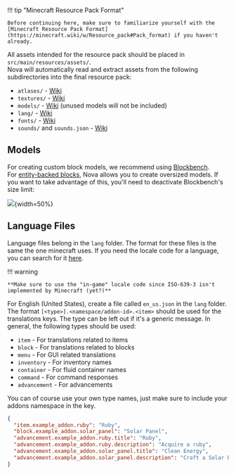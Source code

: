 !!! tip "Minecraft Resource Pack Format"

    Before continuing here, make sure to familiarize yourself with the
    [Minecraft Resource Pack Format](https://minecraft.wiki/w/Resource_pack#Pack_format) if you haven't already.

All assets intended for the resource pack should be placed in `src/main/resources/assets/`.  
Nova will automatically read and extract assets from the following subdirectories into the final resource pack:

- `atlases/` - [Wiki](https://minecraft.wiki/w/Resource_pack#Atlases)
- `textures/` - [Wiki](https://minecraft.wiki/w/Resource_pack#Textures)
- `models/` - [Wiki](https://minecraft.wiki/w/Resource_pack#Models) (unused models will not be included)
- `lang/` - [Wiki](https://minecraft.wiki/w/Resource_pack#Language)
- `fonts/` - [Wiki](https://minecraft.wiki/w/Resource_pack#Fonts)
- `sounds/` and `sounds.json` - [Wiki](https://minecraft.wiki/w/Resource_pack#Sounds)

## Models

For creating custom block models, we recommend using [Blockbench](https://blockbench.net/).  
For [entity-backed blocks](../blocks/creating-blocks.md#model-backing), Nova allows you to create oversized models.
If you want to take advantage of this, you'll need to deactivate Blockbench's size limit:

![](https://i.imgur.com/cbjOKZr.png){width=50%}

## Language Files

Language files belong in the `lang` folder.
The format for these files is the same the one minecraft uses.
If you need the locale code for a language, you can search for it [here](https://minecraft.wiki/w/Language).

!!! warning

    **Make sure to use the "in-game" locale code since ISO-639-3 isn't implemented by Minecraft (yet?)**

For English (United States), create a file called ``en_us.json`` in the ``lang`` folder. The format ``[<type>].<namespace/addon-id>.<item>``
should be used for the translations keys. The type can be left out if it's a generic message. In general, the following
types should be used:

* ``item`` - For translations related to items
* ``block`` - For translations related to blocks
* ``menu`` - For GUI related translations
* ``inventory`` - For inventory names
* ``container`` - For fluid container names
* ``command`` - For command responses
* ``advancement`` - For advancements

You can of course use your own type names, just make sure to include your addons namespace in the key.

```json
{
  "item.example_addon.ruby": "Ruby",
  "block.example_addon.solar_panel": "Solar Panel",
  "advancement.example_addon.ruby.title": "Ruby",
  "advancement.example_addon.ruby.description": "Acquire a ruby",
  "advancement.example_addon.solar_panel.title": "Clean Energy",
  "advancement.example_addon.solar_panel.description": "Craft a Solar Panel"
}
```